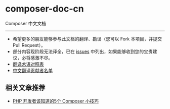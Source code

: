 composer-doc-cn
===============

Composer 中文文档

---

- 希望更多的朋友能够参与此文档的翻译、勘误（您可以 Fork 本项目，并提交 Pull Request）。
- 部分内容现阶段无法译全，已在 [issues](https://github.com/5-say/composer-doc-cn/issues) 中列出，如果能够收到您的宝贵建议，必将感激不尽。
- [翻译术语对照表](/glossary.md)
- [中文翻译贡献者名单](/contributors.md)


## 相关文章推荐

- [PHP 开发者该知道的5个 Composer 小技巧](http://segmentfault.com/a/1190000000355928)